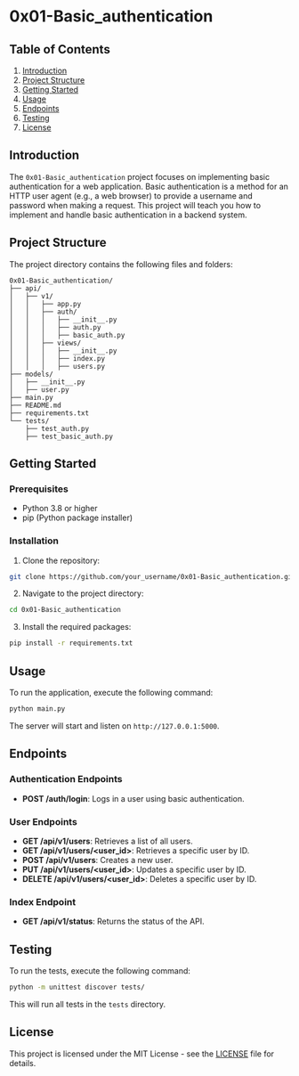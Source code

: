 # 0x01-Basic_authentication

## Table of Contents

1. [Introduction](#introduction)
2. [Project Structure](#project-structure)
3. [Getting Started](#getting-started)
4. [Usage](#usage)
5. [Endpoints](#endpoints)
6. [Testing](#testing)
7. [License](#license)

## Introduction

The `0x01-Basic_authentication` project focuses on implementing basic authentication for a web application. Basic authentication is a method for an HTTP user agent (e.g., a web browser) to provide a username and password when making a request. This project will teach you how to implement and handle basic authentication in a backend system.

## Project Structure

The project directory contains the following files and folders:

```
0x01-Basic_authentication/
├── api/
│   ├── v1/
│   │   ├── app.py
│   │   ├── auth/
│   │   │   ├── __init__.py
│   │   │   ├── auth.py
│   │   │   ├── basic_auth.py
│   │   ├── views/
│   │   │   ├── __init__.py
│   │   │   ├── index.py
│   │   │   ├── users.py
├── models/
│   ├── __init__.py
│   ├── user.py
├── main.py
├── README.md
├── requirements.txt
└── tests/
    ├── test_auth.py
    ├── test_basic_auth.py
```

## Getting Started

### Prerequisites

- Python 3.8 or higher
- pip (Python package installer)

### Installation

1. Clone the repository:

```bash
git clone https://github.com/your_username/0x01-Basic_authentication.git
```

2. Navigate to the project directory:

```bash
cd 0x01-Basic_authentication
```

3. Install the required packages:

```bash
pip install -r requirements.txt
```

## Usage

To run the application, execute the following command:

```bash
python main.py
```

The server will start and listen on `http://127.0.0.1:5000`.

## Endpoints

### Authentication Endpoints

- **POST /auth/login**: Logs in a user using basic authentication.

### User Endpoints

- **GET /api/v1/users**: Retrieves a list of all users.
- **GET /api/v1/users/<user_id>**: Retrieves a specific user by ID.
- **POST /api/v1/users**: Creates a new user.
- **PUT /api/v1/users/<user_id>**: Updates a specific user by ID.
- **DELETE /api/v1/users/<user_id>**: Deletes a specific user by ID.

### Index Endpoint

- **GET /api/v1/status**: Returns the status of the API.

## Testing

To run the tests, execute the following command:

```bash
python -m unittest discover tests/
```

This will run all tests in the `tests` directory.

## License

This project is licensed under the MIT License - see the [LICENSE](LICENSE) file for details.
